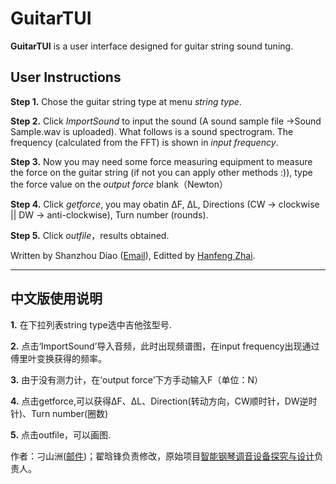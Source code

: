 # GuitarTUI

**GuitarTUI** is a user interface designed for guitar string sound tuning.

## User Instructions

**Step 1.** Chose the guitar string type at menu *string type*.

**Step 2.** Click *ImportSound* to input the sound (A sound sample file ->Sound Sample.wav is uploaded). What follows is a sound spectrogram. The frequency (calculated from the FFT) is shown in *input frequency*.

**Step 3.** Now you may need some force measuring equipment to measure the force on the guitar string (if not you can apply other methods :)), type the force value on the *output force* blank（Newton） 

**Step 4.** Click *getforce*, you may obatin ΔF, ΔL, Directions (CW -> clockwise || DW -> anti-clockwise), Turn number (rounds). 

**Step 5.** Click *outfile*，results obtained. 


Written by Shanzhou Diao ([Email](coder_vanir@163.com)), Editted by [Hanfeng Zhai](http://hanfengzhai.net/).



***

## 中文版使用说明

**1.** 在下拉列表string type选中吉他弦型号.

**2.** 点击‘ImportSound’导入音频，此时出现频谱图，在input frequency出现通过傅里叶变换获得的频率。

**3.** 由于没有测力计，在‘output force’下方手动输入F（单位：N）

**4.** 点击getforce,可以获得ΔF、ΔL、Direction(转动方向，CW顺时针，DW逆时针)、Turn number(圈数)

**5.** 点击outfile，可以画图.

作者：刁山洲([邮件](coder_vanir@163.com))；翟晗锋负责修改，原始项目[智能钢琴调音设备探究与设计](http://gjcxcy.bjtu.edu.cn/NewLXItemListForStudentDetail.aspx?ItemNo=422368&year=2019&type=student)负责人。
